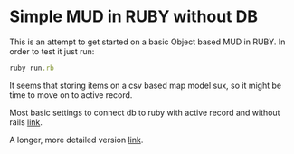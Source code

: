 # Simple MUD in RUBY without DB

This is an attempt to get started on a basic Object based MUD in RUBY.
In order to test it just run:

```ruby
ruby run.rb
```
It seems that storing items on a csv based map model sux, so it might be time to move on to active record.

Most basic settings to connect db to ruby with active record and without rails [link](https://til.codes/connecting-a-ruby-app-to-active-record-without-rails/).

A longer, more detailed version [link](https://snippets.aktagon.com/snippets/257-How-to-use-ActiveRecord-without-Rails).

